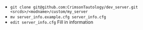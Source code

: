 * `git clone git@github.com:CrimsonTautology/dev_server.git <srcds>/<modname>/custom/my_server`
* `mv server_info.example.cfg server_info.cfg`
* `edit server_info.cfg`  Fill in information

